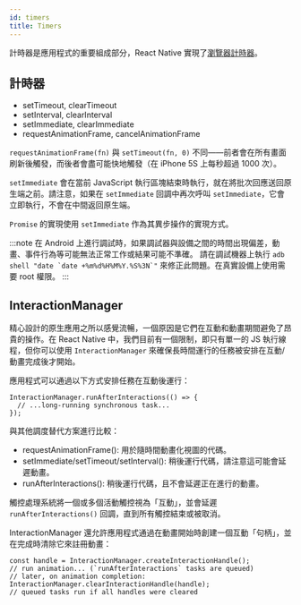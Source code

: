 ```yaml
---
id: timers
title: Timers
---
```


計時器是應用程式的重要組成部分，React Native 實現了[瀏覽器計時器](https://developer.mozilla.org/en-US/docs/Learn/JavaScript/Asynchronous/Timeouts_and_intervals)。

## 計時器

- setTimeout, clearTimeout
- setInterval, clearInterval
- setImmediate, clearImmediate
- requestAnimationFrame, cancelAnimationFrame

`requestAnimationFrame(fn)` 與 `setTimeout(fn, 0)` 不同——前者會在所有畫面刷新後觸發，而後者會盡可能快地觸發（在 iPhone 5S 上每秒超過 1000 次）。

`setImmediate` 會在當前 JavaScript 執行區塊結束時執行，就在將批次回應送回原生端之前。請注意，如果在 `setImmediate` 回調中再次呼叫 `setImmediate`，它會立即執行，不會在中間返回原生端。

`Promise` 的實現使用 `setImmediate` 作為其異步操作的實現方式。

:::note
在 Android 上進行調試時，如果調試器與設備之間的時間出現偏差，動畫、事件行為等可能無法正常工作或結果可能不準確。
請在調試機器上執行 ``adb shell "date `date +%m%d%H%M%Y.%S%3N`"`` 來修正此問題。在真實設備上使用需要 root 權限。
:::

## InteractionManager

精心設計的原生應用之所以感覺流暢，一個原因是它們在互動和動畫期間避免了昂貴的操作。在 React Native 中，我們目前有一個限制，即只有單一的 JS 執行線程，但你可以使用 `InteractionManager` 來確保長時間運行的任務被安排在互動/動畫完成後才開始。

應用程式可以通過以下方式安排任務在互動後運行：

```tsx
InteractionManager.runAfterInteractions(() => {
  // ...long-running synchronous task...
});
```

與其他調度替代方案進行比較：

- requestAnimationFrame(): 用於隨時間動畫化視圖的代碼。
- setImmediate/setTimeout/setInterval(): 稍後運行代碼，請注意這可能會延遲動畫。
- runAfterInteractions(): 稍後運行代碼，且不會延遲正在進行的動畫。

觸控處理系統將一個或多個活動觸控視為「互動」，並會延遲 `runAfterInteractions()` 回調，直到所有觸控結束或被取消。

InteractionManager 還允許應用程式通過在動畫開始時創建一個互動「句柄」，並在完成時清除它來註冊動畫：

```tsx
const handle = InteractionManager.createInteractionHandle();
// run animation... (`runAfterInteractions` tasks are queued)
// later, on animation completion:
InteractionManager.clearInteractionHandle(handle);
// queued tasks run if all handles were cleared
```